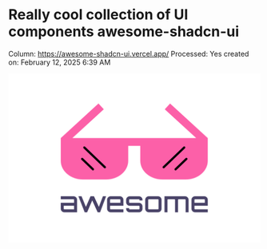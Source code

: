 # Really cool collection of UI components awesome-shadcn-ui

Column: https://awesome-shadcn-ui.vercel.app/
Processed: Yes
created on: February 12, 2025 6:39 AM

![seo.png](Really%20cool%20collection%20of%20UI%20components%20awesome-sh%2019845e69b16a81e19f33cec565a93122/seo.png)